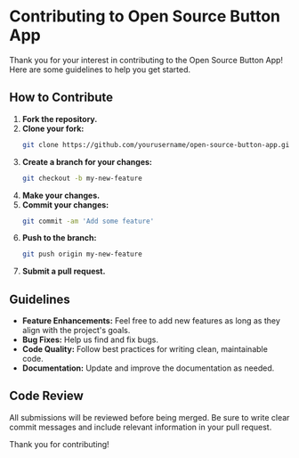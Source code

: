 # Contributing to Open Source Button App

Thank you for your interest in contributing to the Open Source Button App! Here are some guidelines to help you get started.

## How to Contribute

1. **Fork the repository.**
2. **Clone your fork:**
    ```bash
    git clone https://github.com/yourusername/open-source-button-app.git
    ```
3. **Create a branch for your changes:**
    ```bash
    git checkout -b my-new-feature
    ```
4. **Make your changes.**
5. **Commit your changes:**
    ```bash
    git commit -am 'Add some feature'
    ```
6. **Push to the branch:**
    ```bash
    git push origin my-new-feature
    ```
7. **Submit a pull request.**

## Guidelines

- **Feature Enhancements:** Feel free to add new features as long as they align with the project's goals.
- **Bug Fixes:** Help us find and fix bugs.
- **Code Quality:** Follow best practices for writing clean, maintainable code.
- **Documentation:** Update and improve the documentation as needed.

## Code Review

All submissions will be reviewed before being merged. Be sure to write clear commit messages and include relevant information in your pull request.

Thank you for contributing!
